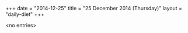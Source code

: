 +++
date = "2014-12-25"
title = "25 December 2014 (Thursday)"
layout = "daily-diet"
+++


\<no entries\>
